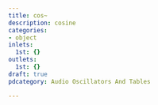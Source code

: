 ```yaml
---
title: cos~
description: cosine
categories:
- object
inlets:
  1st: {}
outlets:
  1st: {}
draft: true
pdcategory: Audio Oscillators And Tables

---
```

